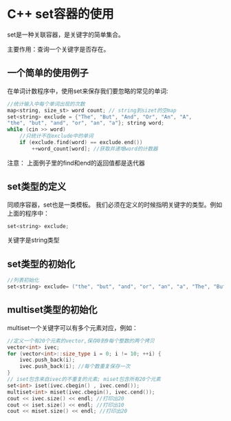 # C++ set容器的使用

set是一种关联容器，是关键字的简单集合。

主要作用：查询一个关键字是否存在。

## 一个简单的使用例子

在单词计数程序中，使用set来保存我们要忽略的常见的单词:

```cpp
//统计输入中每个单词出现的次数
map<string, size_st> word count; // string到sizet的空map
set<string> exclude = {"The", "But", "And", "Or", "An", "A",
"the", "but", "and", "or", "an", "a"}; string word;
while (cin >> word)
    //只统计不在exclude中的单词
    if (exclude.find(word) == exclude.end())
        ++word_count[word]; //获取并递增word的计数器
```

注意：
上面例子里的find和end的返回值都是迭代器

## set类型的定义

同顺序容器，set也是一类模板。
我们必须在定义的时候指明关键字的类型。例如上面的程序中：
```cpp
set<string> exclude;
```

关键字是string类型

## set类型的初始化

```cpp
//列表初始化
set<string> exclude= ("the", "but", "and", "or", "an", "a", "The", "But", "And", "or", "An", "A"};
```

## multiset类型的初始化

multiset一个关键字可以有多个元素对应，例如：

```cpp
//定义一个有20个元素的vector,保存0到9每个整数的两个拷贝
vector<int> ivec;
for (vector<int>::size_type i = 0; i != 10; ++i) {
    ivec.push_back(i);
    ivec.push_back(i); //每个数重复保存一次
}
// iset包含来自ivec的不重复的元素; miset包含所有20个元素
set<int> iset(ivec.cbegin() , ivec.cend());
multiset<int> miset(ivec.cbegin(), ivec.cend()); 
cout << ivec.size() << endl; //打印出20
cout << iset.size() << endl; //打印出10
cout << miset.size() << endl; //打印出20
```
